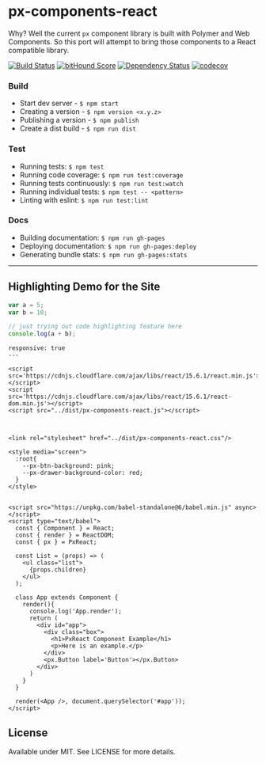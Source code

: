 # px-components-react
Why? Well the current `px` component library is built with Polymer and Web Components. So this port will attempt to bring those components to a React compatible library.

[![Build Status](https://travis-ci.org/jonniespratley/px-components-react.svg?branch=master)](https://travis-ci.org/jonniespratley/px-components-react) [![bitHound Score](https://www.bithound.io/github/jonniespratley/px-components-react/badges/score.svg)](https://www.bithound.io/github/jonniespratley/px-components-react) [![Dependency Status](https://david-dm.org/jonniespratley/px-components-react.svg)](https://david-dm.org/jonniespratley/px-components-react) [![codecov](https://codecov.io/gh/jonniespratley/px-components-react/branch/master/graph/badge.svg)](https://codecov.io/gh/jonniespratley/px-components-react)



### Build

* Start dev server - `$ npm start`
* Creating a version - `$ npm version <x.y.z>`
* Publishing a version - `$ npm publish`
* Create a dist build - `$ npm run dist`

### Test
* Running tests: `$ npm test`
* Running code coverage: `$ npm run test:coverage`
* Running tests continuously: `$ npm run test:watch`
* Running individual tests: `$ npm test -- <pattern>`
* Linting with eslint: `$ npm run test:lint`

### Docs
* Building documentation: `$ npm run gh-pages`
* Deploying documentation: `$ npm run gh-pages:deploy`
* Generating bundle stats: `$ npm run gh-pages:stats`


---

## Highlighting Demo for the Site

```js
var a = 5;
var b = 10;

// just trying out code highlighting feature here
console.log(a + b);
```


```code
responsive: true
---

<script src='https://cdnjs.cloudflare.com/ajax/libs/react/15.6.1/react.min.js'></script>
<script src='https://cdnjs.cloudflare.com/ajax/libs/react/15.6.1/react-dom.min.js'></script>
<script src="../dist/px-components-react.js"></script>



<link rel="stylesheet" href="../dist/px-components-react.css"/>

<style media="screen">
  :root{
    --px-btn-background: pink;
    --px-drawer-background-color: red;
  }
</style>


<script src="https://unpkg.com/babel-standalone@6/babel.min.js" async></script>
<script type="text/babel">
  const { Component } = React;
  const { render } = ReactDOM;
  const { px } = PxReact;

  const List = (props) => (
    <ul class="list">
      {props.children}
    </ul>
  );

  class App extends Component {
    render(){
      console.log('App.render');
      return (
        <div id="app">
          <div class="box">
            <h1>PxReact Component Example</h1>
            <p>Here is an example.</p>
          </div>
          <px.Button label='Button'></px.Button>
        </div>
      )
    }
  }

  render(<App />, document.querySelector('#app'));
</script>
```


## License

Available under MIT. See LICENSE for more details.
